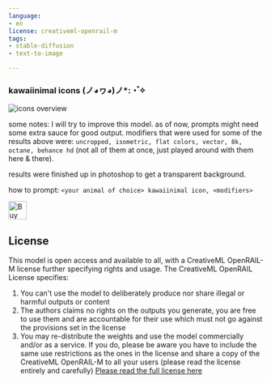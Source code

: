 ```yaml
---
language:
- en
license: creativeml-openrail-m
tags:
- stable-diffusion
- text-to-image

---
```

### kawaiinimal icons (ノ◕ヮ◕)ノ*:・゚✧

![icons overview](https://proximacentaurib.notion.site/image/https%3A%2F%2Fs3-us-west-2.amazonaws.com%2Fsecure.notion-static.com%2Fd087a188-70c6-4a53-bd82-bc6052eff42f%2Fkawaiinimals_overview.jpg?table=block&id=3628f5c5-6bce-460d-bed0-9c51de527898&spaceId=b4561837-08fe-4a03-a305-e7ccc5ef3add&width=2000&userId=&cache=v2)


some notes: I will try to improve this model. as of now, prompts might need some extra sauce for good output. modifiers that were used for some of the results above were: `uncropped, isometric, flat colors, vector, 8k, octane, behance hd` (not all of them at once, just played around with them here & there).

results were finished up in photoshop to get a transparent background.

how to prompt: `<your animal of choice> kawaiinimal icon, <modifiers>`

<a href='https://ko-fi.com/S6S6FUYKY' target='_blank'><img height='36' style='border:0px;height:36px;' src='https://storage.ko-fi.com/cdn/kofi3.png?v=3' border='0' alt='Buy Me a Coffee at ko-fi.com' /></a>


## License

This model is open access and available to all, with a CreativeML OpenRAIL-M license further specifying rights and usage.
The CreativeML OpenRAIL License specifies: 

1. You can't use the model to deliberately produce nor share illegal or harmful outputs or content 
2. The authors claims no rights on the outputs you generate, you are free to use them and are accountable for their use which must not go against the provisions set in the license
3. You may re-distribute the weights and use the model commercially and/or as a service. If you do, please be aware you have to include the same use restrictions as the ones in the license and share a copy of the CreativeML OpenRAIL-M to all your users (please read the license entirely and carefully)
[Please read the full license here](https://huggingface.co/spaces/CompVis/stable-diffusion-license)